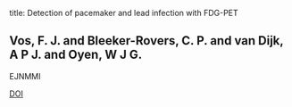 title: Detection of pacemaker and lead infection with FDG-PET

## Vos, F. J. and Bleeker-Rovers, C. P. and van Dijk, A P J. and Oyen, W J G.
EJNMMI

<a href="https://doi.org/10.1007/s00259-006-0145-z">DOI</a>
